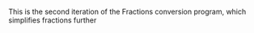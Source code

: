 This is the second iteration of the Fractions conversion program, which simplifies fractions further
